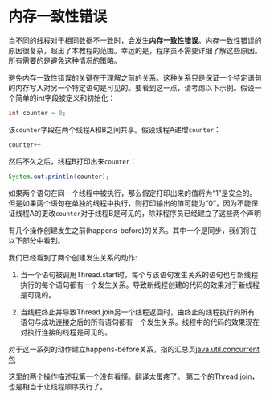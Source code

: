 # 内存一致性错误
当不同的线程对于相同数据不一致时，会发生**内存一致性错误**。内存一致性错误的原因很复杂，超出了本教程的范围。幸运的是，程序员不需要详细了解这些原因。所有需要的是避免这种情况的策略。

避免内存一致性错误的关键在于理解之前的关系。这种关系只是保证一个特定语句的内存写入对另一个特定语句是可见的。要看到这一点，请考虑以下示例。假设一个简单的int字段被定义和初始化：
```java
int counter = 0;
```
该`counter`字段在两个线程A和B之间共享。假设线程A递增`counter`：
```java
counter++
```
然后不久之后，线程B打印出来`counter`：
```java
System.out.println(counter);
```

如果两个语句在同一个线程中被执行，那么假定打印出来的值将为“1”是安全的。但是如果两个语句在单独的线程中执行，则打印输出的值可能为“0”，因为不能保证线程A的更改`counter`对于线程B是可见的，除非程序员已经建立了这些两个声明

有几个操作创建发生之前(happens-before)的关系。其中一个是同步，我们将在以下部分中看到。

我们已经看到了两个创建发生关系的动作:

1. 当一个语句被调用Thread.start时，每个与该语句发生关系的语句也与新线程执行的每个语句都有一个发生关系。导致新线程创建的代码的效果对于新线程是可见的。

2. 当线程终止并导致Thread.join另一个线程返回时，由终止的线程执行的所有语句与成功连接之后的所有语句都有一个发生关系。线程中的代码的效果现在对执行连接的线程是可见的。

对于这一系列的动作建立happens-before关系，指的汇总页[java.util.concurrent包](https://docs.oracle.com/javase/8/docs/api/java/util/concurrent/package-summary.html#MemoryVisibility)

这里的两个操作描述我第一个没有看懂。翻译太蛋疼了。
第二个的Thread.join，也是相当于让线程顺序执行了。